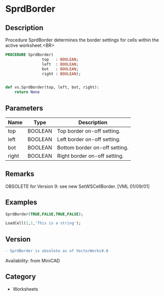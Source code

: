 # SprdBorder

## Description
Procedure SprdBorder determines the border settings for cells within the active worksheet.&lt;BR&gt;


```pascal
PROCEDURE SprdBorder(
				top   : BOOLEAN;
				left  : BOOLEAN;
				bot   : BOOLEAN;
				right : BOOLEAN);
```

```python

def vs.SprdBorder(top, left, bot, right):
    return None
```

## Parameters
|Name|Type|Description|
|---|---|---|
|top|BOOLEAN|Top border on-off setting.|
|left|BOOLEAN|Left border on-off setting.|
|bot|BOOLEAN|Bottom border on-off setting.|
|right|BOOLEAN|Right border on-off setting.|

## Remarks
OBSOLETE for Version 9: see new SetWSCellBorder. [VML 01/09/01]

## Examples
```pascal
SprdBorder(TRUE,FALSE,TRUE,FALSE);

LoadCell(1,1,'This is a string');


```

## Version
```diff
- SprdBorder is obsolete as of VectorWorks9.0
```

Availability: from MiniCAD
## Category
* Worksheets

